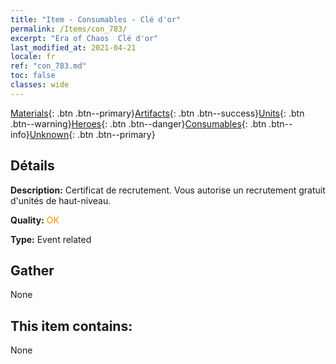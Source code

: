 ```yaml
---
title: "Item - Consumables - Clé d'or"
permalink: /Items/con_783/
excerpt: "Era of Chaos  Clé d'or"
last_modified_at: 2021-04-21
locale: fr
ref: "con_783.md"
toc: false
classes: wide
---
```

 [Materials](/fr/Items/){: .btn .btn--primary}[Artifacts](/fr/Items/Artifacts/){: .btn .btn--success}[Units](/fr/Items/Units/){: .btn .btn--warning}[Heroes](/fr/Items/Heroes/){: .btn .btn--danger}[Consumables](/fr/Items/Consumables/){: .btn .btn--info}[Unknown](/fr/Items/Unknown/){: .btn .btn--primary}

## Détails
 **Description:** Certificat de recrutement. Vous autorise un recrutement gratuit d'unités de haut-niveau.

 **Quality:** <span style="color: #FF8C00">OK</span>

 **Type:** Event related

## Gather

  None

## This item contains:

  None

